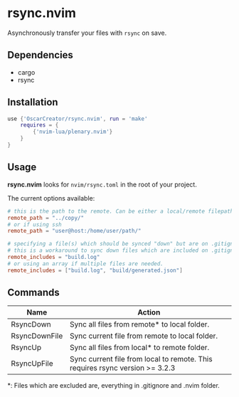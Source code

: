 # rsync.nvim

Asynchronously transfer your files with `rsync` on save.

## Dependencies

- cargo
- rsync

## Installation

```lua
use {'OscarCreator/rsync.nvim', run = 'make'
    requires = {
        {'nvim-lua/plenary.nvim'}
    }
}
```

## Usage

**rsync.nvim** looks for `nvim/rsync.toml` in the root of your project.

The current options available:

```toml
# this is the path to the remote. Can be either a local/remote filepath.
remote_path = "../copy/"
# or if using ssh
remote_path = "user@host:/home/user/path/"

# specifying a file(s) which should be synced "down" but are on .gitignore.
# this is a workaround to sync down files which are included on .gitignore
remote_includes = "build.log"
# or using an array if multiple files are needed.
remote_includes = ["build.log", "build/generated.json"]
```

## Commands

Name          | Action
--------------|-------
RsyncDown     | Sync all files from remote* to local folder.
RsyncDownFile | Sync current file from remote to local folder.
RsyncUp       | Sync all files from local* to remote folder.
RsyncUpFile   | Sync current file from local to remote. This requires rsync version >= 3.2.3

*: Files which are excluded are, everything in .gitignore and .nvim folder.
